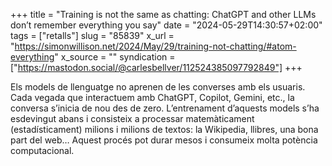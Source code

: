 +++
title = "Training is not the same as chatting: ChatGPT and other LLMs don’t remember everything you say"
date = "2024-05-29T14:30:57+02:00"
tags = ["retalls"]
slug = "85839"
x_url = "https://simonwillison.net/2024/May/29/training-not-chatting/#atom-everything"
x_source = ""
syndication = ["https://mastodon.social/@carlesbellver/112524385097792849"]
+++

Els models de llenguatge no aprenen de les converses amb els usuaris. Cada vegada que interactuem amb ChatGPT, Copilot, Gemini, etc., la conversa s’inicia de nou des de zero. L’entrenament d’aquests models s’ha esdevingut abans i consisteix a processar matemàticament (estadísticament) milions i milions de textos: la Wikipedia, llibres, una bona part del web… Aquest procés pot durar mesos i consumeix molta potència computacional.
